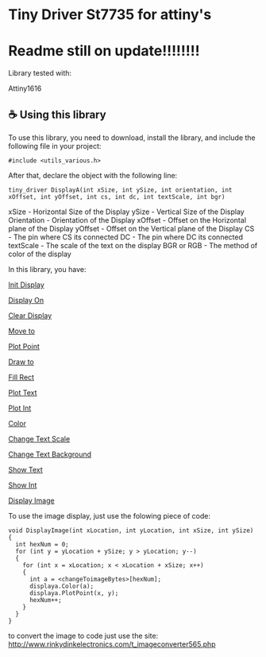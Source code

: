 # Tiny Driver St7735 for attiny's

# Readme still on update!!!!!!!!

Library tested with:

Attiny1616

## ☕ Using this library


To use this library, you need to download, install the library, and include the following file in your project:

```
#include <utils_various.h>
```

After that, declare the object with the following line:

```
tiny_driver DisplayA(int xSize, int ySize, int orientation, int xOffset, int yOffset, int cs, int dc, int textScale, int bgr)
```

xSize - Horizontal Size of the Display
ySize - Vertical Size of the Display
Orientation - Orientation of the Display
xOffset - Offset on the Horizontal plane of the Display
yOffset - Offset on the Vertical plane of the Display
CS - The pin where CS its connected
DC - The pin where DC its connected
textScale - The scale of the text on the display
BGR or RGB - The method of color of the display


In this library, you have:

[Init Display](https://github.com/shiroichiheisen/Tiny-Driver-ST7735#function)

[Display On](https://github.com/shiroichiheisen/Tiny-Driver-ST7735#function)

[Clear Display ](https://github.com/shiroichiheisen/Tiny-Driver-ST7735#function)

[Move to](https://github.com/shiroichiheisen/Tiny-Driver-ST7735#function)

[Plot Point](https://github.com/shiroichiheisen/Tiny-Driver-ST7735#function)

[Draw to](https://github.com/shiroichiheisen/Tiny-Driver-ST7735#function)

[Fill Rect](https://github.com/shiroichiheisen/Tiny-Driver-ST7735#function)

[Plot Text](https://github.com/shiroichiheisen/Tiny-Driver-ST7735#function)

[Plot Int](https://github.com/shiroichiheisen/Tiny-Driver-ST7735#function)

[Color](https://github.com/shiroichiheisen/Tiny-Driver-ST7735#function)

[Change Text Scale](https://github.com/shiroichiheisen/Tiny-Driver-ST7735#function)

[Change Text Background](https://github.com/shiroichiheisen/Tiny-Driver-ST7735#function)

[Show Text](https://github.com/shiroichiheisen/Tiny-Driver-ST7735#function)

[Show Int](https://github.com/shiroichiheisen/Tiny-Driver-ST7735#function)

[Display Image](https://github.com/shiroichiheisen/Tiny-Driver-ST7735#function)



To use the image display, just use the folowing piece of code:


```
void DisplayImage(int xLocation, int yLocation, int xSize, int ySize)
{
  int hexNum = 0;
  for (int y = yLocation + ySize; y > yLocation; y--)
  {
    for (int x = xLocation; x < xLocation + xSize; x++)
    {
      int a = <changeToimageBytes>[hexNum];
      displaya.Color(a);
      displaya.PlotPoint(x, y);
      hexNum++;
    }
  }
}
```

to convert the image to code just use the site: http://www.rinkydinkelectronics.com/t_imageconverter565.php